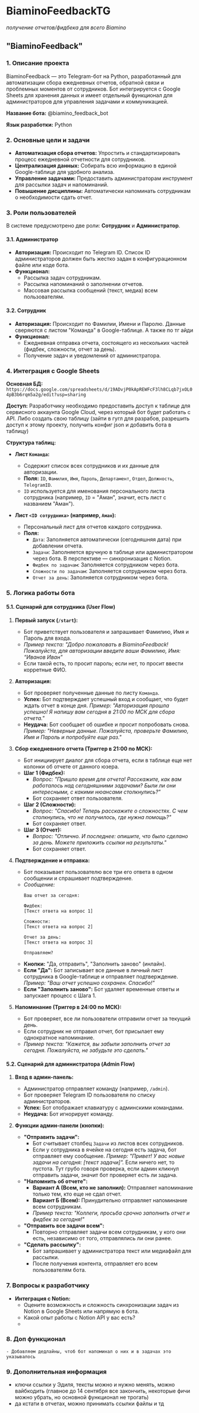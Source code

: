 # BiaminoFeedbackTG
*получение отчетов/фидбека для всего Biamino*

## "BiaminoFeedback"

### 1. Описание проекта
BiaminoFeedback — это Telegram-бот на Python, разработанный для автоматизации сбора ежедневных отчетов, обратной связи и проблемных моментов от сотрудников. Бот интегрируется с Google Sheets для хранения данных и имеет отдельный функционал для администраторов для управления задачами и коммуникацией.

**Название бота:** @biamino_feedback_bot

**Язык разработки:** Python

### 2. Основные цели и задачи
-   **Автоматизация сбора отчетов:** Упростить и стандартизировать процесс ежедневной отчетности для сотрудников.
-   **Централизация данных:** Собирать всю информацию в единой Google-таблице для удобного анализа.
-   **Управление задачами:** Предоставить администраторам инструмент для рассылки задач и напоминаний.
-   **Повышение дисциплины:** Автоматически напоминать сотрудникам о необходимости сдать отчет.

### 3. Роли пользователей
В системе предусмотрено две роли: **Сотрудник** и **Администратор**.

#### 3.1. Администратор
-   **Авторизация:** Происходит по Telegram ID. Список ID администраторов должен быть жестко задан в конфигурационном файле или коде бота.
-   **Функционал:**
    -   Рассылка задач сотрудникам.
    -   Рассылка напоминаний о заполнении отчетов.
    -   Массовая рассылка сообщений (текст, медиа) всем пользователям.

#### 3.2. Сотрудник
-   **Авторизация:** Происходит по Фамилии, Имени и Паролю. Данные сверяются с листом "Команда" в Google-таблице. А также по тг айди
-   **Функционал:**
    -   Ежедневная отправка отчета, состоящего из нескольких частей (фидбек, сложности, отчет за день).
    -   Получение задач и уведомлений от администратора.

### 4. Интеграция с Google Sheets
**Основная БД:** `https://docs.google.com/spreadsheets/d/19ADvjP0kApREWFcF3lh8CLqb7jxOL04pB3b6rqm5a2g/edit?usp=sharing`

**Доступ:** Разработчику необходимо предоставить доступ к таблице для сервисного аккаунта Google Cloud, через который бот будет работать с API. Либо создать свою таблицу (зайти в гугл для разрабов, разрешить доступ к этому проекту, получить конфиг json и добавить бота в таблицу)

**Структура таблиц:**
-   **Лист `Команда`:**
    -   Содержит список всех сотрудников и их данные для авторизации.
    -   **Поля:** `ID`, `Фамилия`, `Имя`, `Пароль`, `Департамент`, `Отдел`, `Должность`, `TelegramID`.
    -   `ID` используется для именования персонального листа сотрудника (например, `ID` = "Аман", значит, есть лист с названием "Аман").

-   **Лист `<ID сотрудника>` (например, `Аман`):**
    -   Персональный лист для отчетов каждого сотрудника.
    -   **Поля:**
        -   `Дата`: Заполняется автоматически (сегодняшняя дата) при добавлении отчета.
        -   `Задачи`: Заполняется вручную в таблице или администратором через бота. В перспективе — синхронизация с Notion.
        -   `Фидбек по задачам`: Заполняется сотрудником через бота.
        -   `Сложности по задачам`: Заполняется сотрудником через бота.
        -   `Отчет за день`: Заполняется сотрудником через бота.

### 5. Логика работы бота

#### 5.1. Сценарий для сотрудника (User Flow)
1.  **Первый запуск (`/start`):**
    -   Бот приветствует пользователя и запрашивает Фамилию, Имя и Пароль для входа.
    -   *Пример текста: "Добро пожаловать в BiaminoFeedback! Пожалуйста, для авторизации введите ваши Фамилию, Имя: “Иванов Иван"*
    -   Если такой есть, то просит пароль; если нет, то просит ввести корретные ФИО.

2.  **Авторизация:**
    -   Бот проверяет полученные данные по листу `Команда`.
    -   **Успех:** Бот подтверждает успешный вход и сообщает, что будет ждать отчет в конце дня. *Пример: "Авторизация прошла успешно! Я напишу вам сегодня в 21:00 по МСК для сбора отчета."*
    -   **Неудача:** Бот сообщает об ошибке и просит попробовать снова. *Пример: "Неверные данные. Пожалуйста, проверьте Фамилию, Имя и Пароль и попробуйте еще раз."*

3.  **Сбор ежедневного отчета (Триггер в 21:00 по МСК):**
    -   Бот инициирует диалог для сбора отчета, если в таблице еще нет колонки об отчете от данного юзера.
    -   **Шаг 1 (Фидбек):**
        -   *Вопрос: "Пришло время для отчета! Расскажите, как вам работалось над сегодняшними задачами? Были ли они интересными, с какими нюансами столкнулись?"*
        -   Бот сохраняет ответ пользователя.
    -   **Шаг 2 (Сложности):**
        -   *Вопрос: "Спасибо! Теперь расскажите о сложностях. С чем столкнулись, что не получилось, где нужна помощь?"*
        -   Бот сохраняет ответ.
    -   **Шаг 3 (Отчет):**
        -   *Вопрос: "Отлично. И последнее: опишите, что было сделано за день. Можете приложить ссылки на результаты."*
        -   Бот сохраняет ответ.

4.  **Подтверждение и отправка:**
    -   Бот показывает пользователю все три его ответа в одном сообщении и спрашивает подтверждение.
    -   *Сообщение:*
        ```
        Ваш отчет за сегодня:

        Фидбек:
        [Текст ответа на вопрос 1]

        Сложности:
        [Текст ответа на вопрос 2]

        Отчет за день:
        [Текст ответа на вопрос 3]

        Отправляем?
        ```
    -   **Кнопки:** "Да, отправить", "Заполнить заново" (инлайн).
    -   **Если "Да":** Бот записывает все данные в личный лист сотрудника в Google-таблице и отправляет подтверждение. *Пример: "Ваш отчет успешно сохранен. Спасибо!"*
    -   **Если "Заполнить заново":** Бот удаляет временные ответы и запускает процесс с Шага 1.

5.  **Напоминание (Триггер в 24:00 по МСК):**
    -   Бот проверяет, все ли пользователи отправили отчет за текущий день.
    -   Если сотрудник не отправил отчет, бот присылает ему однократное напоминание.
    -   *Пример текста: "Кажется, вы забыли заполнить отчет за сегодня. Пожалуйста, не забудьте это сделать."*

#### 5.2. Сценарий для администратора (Admin Flow)
1.  **Вход в админ-панель:**
    -   Администратор отправляет команду (например, `/admin`).
    -   Бот проверяет Telegram ID пользователя по списку администраторов.
    -   **Успех:** Бот отображает клавиатуру с админскими командами.
    -   **Неудача:** Бот игнорирует команду.

2.  **Функции админ-панели (кнопки):**
    -   **"Отправить задачи":**
        -   Бот считывает столбец `Задачи` из листов всех сотрудников.
        -   Если у сотрудника в ячейке на сегодня есть задача, бот отправляет ему сообщение. *Пример: "Привет! У вас новые задачи на сегодня: [текст задачи]".* Если ничего нет, то пустота. Тут грубо говоря проверка, если админ кликнул отправить задачи, значит бот проверяет есть ли задача.
    -   **"Напомнить об отчете":**
        -   **Вариант А (Всем, кто не заполнил):** Отправляет напоминание только тем, кто еще не сдал отчет.
        -   **Вариант Б (Всем):** Принудительно отправляет напоминание всем сотрудникам.
        -   *Пример текста: "Коллеги, просьба срочно заполнить отчет и фидбек за сегодня!"*
    -   **"Отправить все задачи всем":**
        -   Повторно отправляет задачи всем сотрудникам, у кого они есть, независимо от того, отправлялись ли они ранее.
    -   **"Сделать рассылку":**
        -   Бот запрашивает у администратора текст или медиафайл для рассылки.
        -   После получения контента, отправляет его всем пользователям бота.

### 7. Вопросы к разработчику
-   **Интеграция с Notion:**
    -   Оцените возможность и сложность синхронизации задач из Notion в Google Sheets или напрямую в бота.
    -   Какой опыт работы с Notion API у вас есть?
    -   
### 8. Доп функционал
    - Добавляем дедлайны, чтоб бот напоминал о них и в задачах это указывалось

### 9. Дополнительная информация
-   ключи ссылки у Эдиля, тексты можно и нужно менять, можно вайбкодить (главное до 14 сентября все закончить, некоторые фичи можно убрать, но основной функционал не трогать)
-   да кстати в отчетах, можно принимать ссылки файлы и тд
